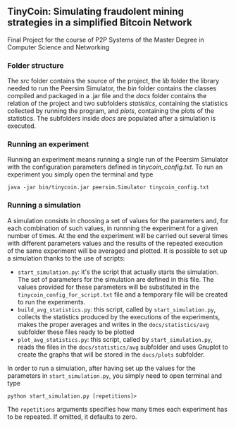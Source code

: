 ## TinyCoin: Simulating fraudolent mining strategies in a simplified Bitcoin Network

Final Project for the course of P2P Systems of the Master Degree in Computer Science and Networking

### Folder structure
The *src* folder contains the source of the project, the *lib* folder the library needed to run the Peersim Simulator, the *bin* folder contains the classes compiled and packaged in a .jar file and the *docs* folder contains the relation of the project and two subfolders *statistics*, containing the statistics collected by running the program, and *plots*, containing the plots of the statistics. The subfolders inside *docs* are populated after a simulation is executed.
 
### Running an experiment
Running an experiment means running a single run of the Peersim Simulator with the configuration parameters defined in *tinycoin_config.txt*. To run an experiment you simply open the terminal and type 


`java -jar bin/tinycoin.jar peersim.Simulator tinycoin_config.txt `

### Running a simulation
A simulation consists in choosing a set of values for the parameters and, for each combination of such values, in runnning the experiment for a given number of times. At the end the experiment will be carried out several times with different parameters values and the results of the repeated execution of the same experiment will be averaged and plotted. 
It is possible to set up a simulation thanks to the use of scripts: 


* `start_simulation.py`: it's the script that actually starts the simulation. The set of parameters for the simulation are defined in this file. The values provided for these parameters will be substituted in the `tinycoin_config_for_script.txt` file and a temporary file will be created to run the experiments.
* `build_avg_statistics.py`: this script, called by `start_simulation.py`, collects the statistics produced by the executions of the experiments, makes the proper averages and writes in the `docs/statistics/avg` subfolder these files ready to be plotted
* `plot_avg_statistics.py`: this script, called by `start_simulation.py`, reads the files in the `docs/statistics/avg` subfolder and uses Gnuplot to create the graphs that will be stored in the `docs/plots` subfolder.

In order to run a simulation, after having set up the values for the parameters in `start_simulation.py`, you simply need to open terminal and type


`python start_simulation.py [repetitions]>`

The `repetitions` arguments specifies how many times each experiment has to be repeated. If omitted, it defaults to zero.



